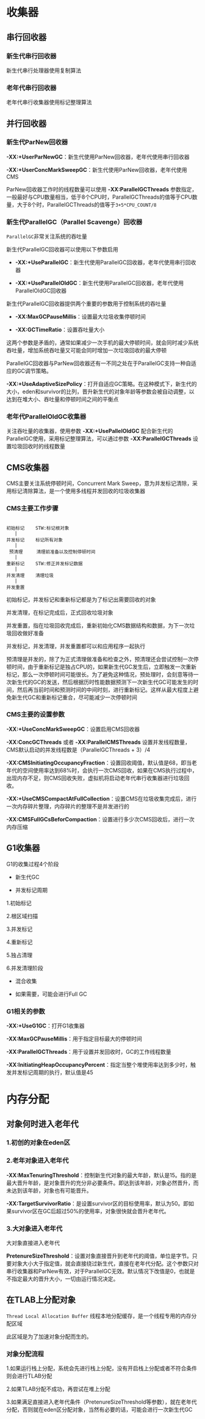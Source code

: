 
# 收集器
## 串行回收器
### 新生代串行回收器
新生代串行处理器使用复制算法

### 老年代串行回收器
老年代串行收集器使用标记整理算法

## 并行回收器
### 新生代ParNew回收器
**-XX:+UserParNewGC**：新生代使用ParNew回收器，老年代使用串行回收器

**-XX:+UserConcMarkSweepGC**：新生代使用ParNew回收器，老年代使用CMS

ParNew回收器工作时的线程数量可以使用 **-XX:ParallelGCThreads** 参数指定，一般最好与CPU数量相当，低于8个CPU时，ParallelGCThreads的值等于CPU数量，大于8个时，ParallelGCThreads的值等于`3+5*CPU_COUNT/8`

### 新生代ParallelGC（Parallel Scavenge）回收器
`ParallelGC`非常关注系统的吞吐量

新生代ParallelGC回收器可以使用以下参数启用

- **-XX:+UseParallelGC**：新生代使用ParallelGC回收器，老年代使用串行回收器

- **-XX:+UseParallelOldGC**：新生代使用ParallelGC回收器，老年代使用ParallelOldGC回收器

新生代ParallelGC回收器提供两个重要的参数用于控制系统的吞吐量

- **-XX:MaxGCPauseMillis**：设置最大垃圾收集停顿时间

- **-XX:GCTimeRatio**：设置吞吐量大小

这两个参数是矛盾的，通常如果减少一次手机的最大停顿时间，就会同时减少系统吞吐量，增加系统吞吐量又可能会同时增加一次垃圾回收的最大停顿

ParallelGC回收器与ParNew回收器还有一不同之处在于ParallelGC支持一种自适应的GC调节策略。

**-XX:+UseAdaptiveSizePolicy**：打开自适应GC策略。在这种模式下，新生代的大小，eden和survivor的比列，晋升新生代的对象年龄等参数会被自动调整，以达到在堆大小、吞吐量和停顿时间之间的平衡点

### 老年代ParallelOldGC收集器
关注吞吐量的收集器，使用参数 **-XX:+UsePallelOldGC** 配合新生代的ParallelGC使用，采用标记整理算法，可以通过参数 **-XX:ParallelGCThreads** 设置垃圾回收时的线程数量

## CMS收集器
CMS主要关注系统停顿时间，Concurrent Mark Sweep，意为并发标记清除，采用标记清除算法，是一个使用多线程并发回收的垃圾收集器

### CMS主要工作步骤
```

初始标记    STW:标记根对象
   |
并发标记    标记所有对象
   |
 预清理     清理前准备以及控制停顿时间
   | 
重新标记    STW:修正并发标记数据
   |
并发清理    清理垃圾
   |
并发重置

```

初始标记，并发标记和重新标记都是为了标记出需要回收的对象

并发清理，在标记完成后，正式回收垃圾对象

并发重置，指在垃圾回收完成后，重新初始化CMS数据结构和数据，为下一次垃圾回收做好准备

并发标记，并发清理，并发重置都可以和应用程序一起执行

预清理是并发的，除了为正式清理做准备和检查之外，预清理还会尝试控制一次停顿时间，由于重新标记是独占CPU的，如果新生代GC发生后，立即触发一次重新标记，那么一次停顿时间可能很长。为了避免这种情况，预处理时，会刻意等待一次新生代的GC的发送，然后根据历时性能数据预测下一次新生代GC可能发生的时间，然后再当前时间和预测时间的中间时刻，进行重新标记。这样从最大程度上避免新生代GC和重新标记重合，尽可能减少一次停顿时间

### CMS主要的设置参数
**-XX:+UseConcMarkSweepGC**：设置启用CMS回收器

**-XX:ConcGCThreads** 或者 **-XX:ParallelCMSThreads** 设置并发线程数量，CMS默认启动的并发线程数是（ParallelGCThreads + 3）/4

**-XX:CMSInitiatingOccupancyFraction**：设置回收阈值，默认值是68，即当老年代的空间使用率达到68%时，会执行一次CMS回收，如果在CMS执行过程中，出现内存不足，则CMS回收失败，虚拟机将启动老年代串行收集器进行垃圾回收。

**-XX:+UseCMSCompactAtFullCollection**：设置CMS在垃圾收集完成后，进行一次内存碎片整理，内存碎片的整理不是并发进行的

**-XX:CMSFullGCsBeforCompaction**：设置进行多少次CMS回收后，进行一次内存压缩

## G1收集器
G1的收集过程4个阶段

- 新生代GC

- 并发标记周期

1.初始标记

2.根区域扫描

3.并发标记

4.重新标记

5.独占清理

6.并发清理阶段

- 混合收集

- 如果需要，可能会进行Full GC

### G1相关的参数
**-XX:+UseG1GC**：打开G1收集器

**-XX:MaxGCPauseMillis**：用于指定目标最大的停顿时间

**-XX:ParallelGCThreads**：用于设置并发回收时，GC的工作线程数量

**-XX:InitiatingHeapOccupancyPercent**：指定当整个堆使用率达到多少时，触发并发标记周期的执行，默认值是45


# 内存分配
## 对象何时进入老年代
### 1.初创的对象在eden区
### 2.老年对象进入老年代
**-XX:MaxTenuringThreshold**：控制新生代对象的最大年龄，默认是15。指的是最大晋升年龄，是对象晋升的充分非必要条件。即达到该年龄，对象必然晋升，而未达到该年龄，对象也有可能晋升。

**-XX:TargetSurvivorRatio**：是设置survivor区的目标使用率，默认为50。即如果survivor区在GC后超过50%的使用率，对象很快就会晋升老年代。

### 3.大对象进入老年代
大对象直接进入老年代

**PretenureSizeThreshold**：设置对象直接晋升到老年代的阈值，单位是字节。只要对象大小大于指定值，就会直接绕过新生代，直接在老年代分配。这个参数只对串行收集器和ParNew有效，对于ParallelGC无效。默认情况下改值是0，也就是不指定最大的晋升大小，一切由运行情况决定。

## 在TLAB上分配对象
`Thread Local Allocation Buffer` 线程本地分配缓存，是一个线程专用的内存分配区域

此区域是为了加速对象分配而生的。


### 对象分配流程
1.如果运行栈上分配，系统会先进行栈上分配，没有开启栈上分配或者不符合条件则会进行TLAB分配

2.如果TLAB分配不成功，再尝试在堆上分配

3.如果满足直接进入老年代条件（PretenureSizeThreshold等参数），就在老年代分配，否则就在eden区分配对象，当然有必要的话，可能会进行一次新生代GC



